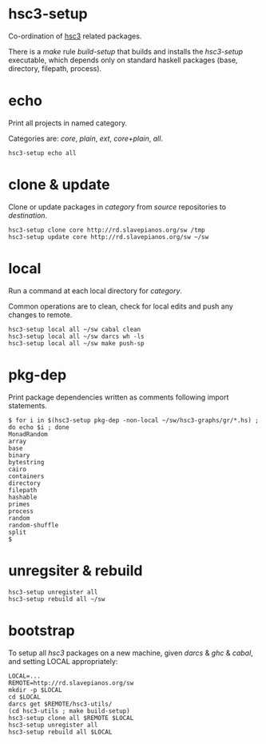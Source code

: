 # hsc3-setup

Co-ordination of [hsc3](http://rd.slavepianos.org/t/hsc3) related packages.

There is a _make_ rule _build-setup_ that builds and installs the
_hsc3-setup_ executable, which depends only on standard haskell
packages (base, directory, filepath, process).

# echo

Print all projects in named category.

Categories are: _core_, _plain_, _ext_, _core+plain_, _all_.

~~~~
hsc3-setup echo all
~~~~

# clone & update

Clone or update packages in _category_ from _source_ repositories to _destination_.

~~~~
hsc3-setup clone core http://rd.slavepianos.org/sw /tmp
hsc3-setup update core http://rd.slavepianos.org/sw ~/sw
~~~~

# local

Run a command at each local directory for _category_.

Common operations are to clean, check for local edits and push any changes to remote.

~~~~
hsc3-setup local all ~/sw cabal clean
hsc3-setup local all ~/sw darcs wh -ls
hsc3-setup local all ~/sw make push-sp
~~~~

# pkg-dep

Print package dependencies written as comments following import statements.

~~~~
$ for i in $(hsc3-setup pkg-dep -non-local ~/sw/hsc3-graphs/gr/*.hs) ; do echo $i ; done
MonadRandom
array
base
binary
bytestring
cairo
containers
directory
filepath
hashable
primes
process
random
random-shuffle
split
$
~~~~

# unregsiter & rebuild

~~~~
hsc3-setup unregister all
hsc3-setup rebuild all ~/sw
~~~~

# bootstrap

To setup all _hsc3_ packages on a new machine, given _darcs_ & _ghc_ &
_cabal_, and setting LOCAL appropriately:

~~~~
LOCAL=...
REMOTE=http://rd.slavepianos.org/sw
mkdir -p $LOCAL
cd $LOCAL
darcs get $REMOTE/hsc3-utils/
(cd hsc3-utils ; make build-setup)
hsc3-setup clone all $REMOTE $LOCAL
hsc3-setup unregister all
hsc3-setup rebuild all $LOCAL
~~~~
